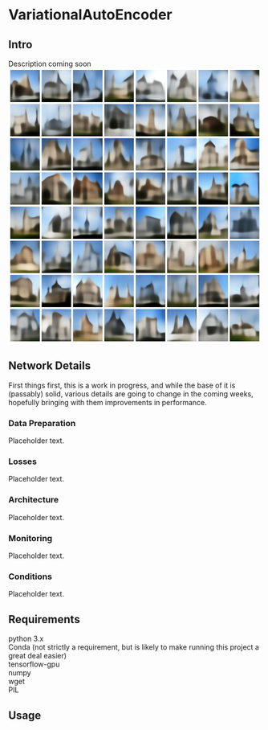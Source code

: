 # VariationalAutoEncoder

## Intro

Description coming soon<br/>
<img src="./VAECollage.png" width="548" height="548">

## Network Details

First things first, this is a work in progress, and while the base of it is (passably) solid, various details are going to change in the coming weeks, hopefully bringing with them improvements in performance.

### Data Preparation
Placeholder text.
### Losses
Placeholder text.
### Architecture
Placeholder text.
### Monitoring
Placeholder text.
### Conditions
Placeholder text.

## Requirements
python 3.x<br/>
Conda (not strictly a requirement, but is likely to make running this project a great deal easier)<br/>
tensorflow-gpu<br/>
numpy<br/>
wget<br/>
PIL

## Usage

